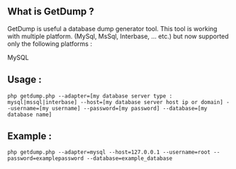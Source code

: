 ## What is GetDump ?
GetDump is useful a database dump generator tool. This tool is working with multiple platform. (MySql, MsSql, Interbase, ... etc.) but now supported only the following platforms :

MySQL

## Usage :
```
php getdump.php --adapter=[my database server type : mysql|mssql|interbase] --host=[my database server host ip or domain] --username=[my username] --password=[my password] --database=[my database name]
```

## Example :
```
php getdump.php --adapter=mysql --host=127.0.0.1 --username=root --password=examplepassword --database=example_database
```
